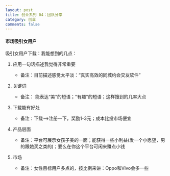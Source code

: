 ```yaml
---
layout: post
title: 创业系列 04：团队分享
category: 创业
comments: false
---
```


#### 市场吸引女用户

吸引女用户下载：我能想到的几点：	

1. 应用一句话描述我觉得非常重要
	* 备注：目前描述感觉太平淡：“真实高效的同城约会交友软件”
2. 关键词
	* 备注： 能表达“美"的短语；"有趣"的短语；这样搜到的几率大点
3. 下载能有好处
	* 备注：下载-->注册一下，奖励1-3元；成本比投市场便宜
4. 产品层面
	* 备注：平台可展示女孩子美的一面；能获得一些小利益(发一个小愿望，男的跟她买之类的)；要么在你这个平台可闲来赚点小钱

5. 市场
	* 备注：女性目标用户多点的，按比例来讲：Oppo和Vivo会多一些
 